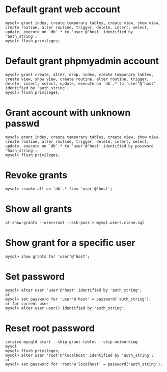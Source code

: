 # Default grant web account
```
mysql> grant index, create temporary tables, create view, show view, create routine, alter routine, trigger, delete, insert, select, update, execute on `db`.* to 'user'@'host' identified by 'auth_string';
mysql> flush privileges;
```

# Default grant phpmyadmin account
```
mysql> grant create, alter, drop, index, create temporary tables, create view, show view, create routine, alter routine, trigger, delete, insert, select, update, execute on `db`.* to 'user'@'host' identified by 'auth_string';
mysql> flush privileges;
```

# Grant account with unknown passwd
```
mysql> grant index, create temporary tables, create view, show view, create routine, alter routine, trigger, delete, insert, select, update, execute on `db`.* to 'user'@'host' identified by password 'hash_string';
mysql> flush privileges;
```

# Revoke grants
```
mysql> revoke all on `db`.* from 'user'@'host';
```

# Show all grants
```
pt-show-grants --user=root --ask-pass > mysql.users.clone.sql
```

# Show grant for a specific user
```
mysql> show grants for 'user'@'host';
```

# Set password
```
mysql> alter user 'user'@'host' identified by 'auth_string';
or
mysql> set password for 'user'@'host' = password('auth_string');
or for current user
mysql> alter user user() identified by 'auth_string';
```

# Reset root password
```
service mysqld start --skip-grant-tables --skip-networking
mysql
mysql> flush privileges;
mysql> alter user 'root'@'localhost' identified by 'auth_string';
or
mysql> set password for 'root'@'localhost' = password('auth_string');
```
